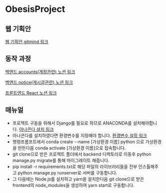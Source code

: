 # ObesisProject

<div>
  <h2>웹 기획안</h2>
  <p><a href="https://gitmind.com/app/docs/mxhwghmp">웹 기획안 gitmind 링크</a></p>
  
</div>

<div>
  <h2>동작 과정</h2>
  <p><a href="https://broken-slouch-ba7.notion.site/6e23449348474c1abb5e4a17a99e76ca?v=020e9bfdfbc04967801e0e53c5a73adb">백엔드 accounts(계정관련) 노션 링크</a></p>
  <p><a href="https://broken-slouch-ba7.notion.site/bb6cf71f333243bc92a46f4d9048d73c?v=d46359ab679b4ea3aedf92581d135cf3">백엔드 notice(게시글관련) 노션 링크</a></p>
  <p><a href="https://broken-slouch-ba7.notion.site/702e3e7d96b34263b8b04968ca68004d?v=8be2735ffb2145feb05acac0ed70de06">프론트엔드 React 노션 링크</a></p>
  
<div>

<div>
  <h2>매뉴얼</h2>
  <p>
    <ul>
      <li>프로젝트 구동을 위해서 Django를 필요로 하므로 ANACONDA를 설치해야합니다. <a href="https://www.anaconda.com/products/distribution">아나콘다 설치 링크</a></li>
      <li>아나콘다를 설치하였다면 환경변수를 지정해야 합니다. <a href="https://developer-mistive.tistory.com/42">환경변수 설정 링크</a></li>
      <li>명령프롬프트에서 conda create --name [가상환경 이름] python 으로 가상환경을 만든다음 conda activate [가상환경 이름]으로 접속합니다.</li>
      <li>git clone으로 받은 프로젝트 폴더에서 backend 디렉토리로 이동후 python manage.py migrate를 통해 마이그레이트 해줍니다.</li>
      <li>pip install -r requirements.txt로 해당 파일의 라이브러리들을 전부 인스톨해주고 python manage.py runserver로 서버를 구동합니다.</li>
      <li>그 다음에는 Node.js를 설치하고 yarn을 설치한다음 git clone으로 받은 frontend의 node_modules을 생성하여 yarn start로 구동합니다.</li>
    </ul>
    
    
    
    
    
    
  </p>
  
  
</div>

